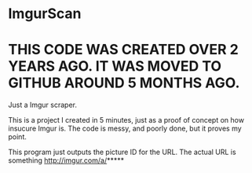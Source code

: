 # ImgurScan
# THIS CODE WAS CREATED OVER 2 YEARS AGO. IT WAS MOVED TO GITHUB AROUND 5 MONTHS AGO.

Just a Imgur scraper.

This is a project I created in 5 minutes, just as a proof of concept on how insucure Imgur is. The code is messy, and poorly done, but it proves my point.

This program just outputs the picture ID for the URL. The actual URL is something http://imgur.com/a/*****
